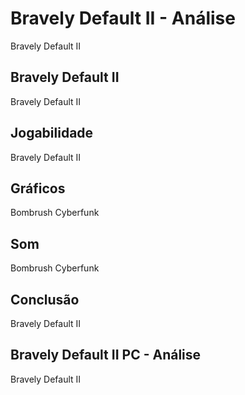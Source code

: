 ---
---

# Bravely Default II - Análise

Bravely Default II

## Bravely Default II

Bravely Default II

## Jogabilidade

Bravely Default II

## Gráficos

Bombrush Cyberfunk

## Som

Bombrush Cyberfunk

## Conclusão

Bravely Default II

## Bravely Default II PC - Análise

Bravely Default II
